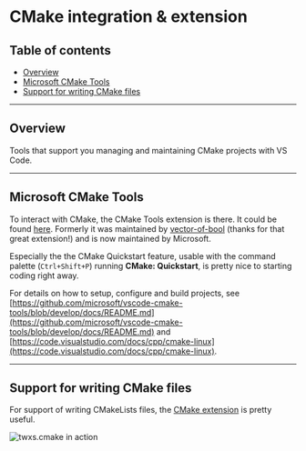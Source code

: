 
# CMake integration & extension <!-- omit in toc -->

## Table of contents <!-- omit in toc -->

- [Overview](#overview)
- [Microsoft CMake Tools](#microsoft-cmake-tools)
- [Support for writing CMake files](#support-for-writing-cmake-files)

---

## Overview

Tools that support you managing and maintaining CMake projects with VS Code.

---

## Microsoft CMake Tools

To interact with CMake, the CMake Tools extension is there. It could be found [here](https://marketplace.visualstudio.com/items?itemName=ms-vscode.cmake-tools). Formerly it was maintained by [vector-of-bool](https://github.com/vector-of-bool) (thanks for that great extension!) and is now maintained by Microsoft.

Especially the the CMake Quickstart feature, usable with the command palette (`Ctrl+Shift+P`) running **CMake: Quickstart**, is pretty nice to starting coding right away.

For details on how to setup, configure and build projects, see [https://github.com/microsoft/vscode-cmake-tools/blob/develop/docs/README.md](https://github.com/microsoft/vscode-cmake-tools/blob/develop/docs/README.md) and [https://code.visualstudio.com/docs/cpp/cmake-linux](https://code.visualstudio.com/docs/cpp/cmake-linux).

---

## Support for writing CMake files

For support of writing CMakeLists files, the [CMake extension](https://marketplace.visualstudio.com/items?itemName=twxs.cmake) is pretty useful.

![twxs.cmake in action](https://raw.githubusercontent.com/twxs/vs.language.cmake/master/images/cmake1.gif)
